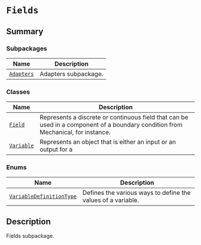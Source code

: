 <a id="fields"></a>

# `Fields`

<a id="summary"></a>

## Summary

### Subpackages

| Name | Description |
|-----------------------------------------------------------------------------------------------------------|------------------------|
| [`Adapters`](Adapters/index.md#module-ansys.mechanical.stubs.v241.Ansys.ACT.Mechanical.Fields.Adapters)   | Adapters subpackage.   |

### Classes

| Name | Description |
|--------------------------------------------------------------------------------------------|------------------------------------------------------------------------------------------------------------------------------------|
| [`Field`](Field.md#ansys.mechanical.stubs.v241.Ansys.ACT.Mechanical.Fields.Field)          | Represents a discrete or continuous field that can be used in a component of a boundary condition from Mechanical, for instance.   |
| [`Variable`](Variable.md#ansys.mechanical.stubs.v241.Ansys.ACT.Mechanical.Fields.Variable) | Represents an object that is either an input or an output for a                                                                    |

### Enums

| Name | Description |
|----------------------------------------------------------------------------------------------------------------------------------------|----------------------------------------------------------------|
| [`VariableDefinitionType`](VariableDefinitionType.md#ansys.mechanical.stubs.v241.Ansys.ACT.Mechanical.Fields.VariableDefinitionType)   | Defines the various ways to define the values of a variable.   |

<a id="description"></a>

## Description

Fields subpackage.

<!-- !! processed by numpydoc !! -->

